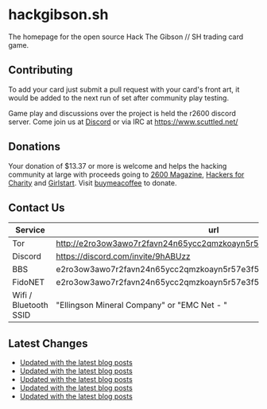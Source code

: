 # hackgibson.sh
The homepage for the open source Hack The Gibson // SH trading card game.


## Contributing

To add your card just submit a pull request with your card's front art, it would be added to the next run of set after community play testing.

Game play and discussions over the project is held the r2600 discord server. Come join us at [Discord](https://discord.com/invite/9hABUzz) or via IRC at https://www.scuttled.net/


## Donations

Your donation of $13.37 or more is welcome and helps the hacking community at large with proceeds going to [2600 Magazine](https://2600.com/), [Hackers for Charity](https://hackersforcharity.org) and [Girlstart](https://girlstart.org).  Visit [buymeacoffee](https://www.buymeacoffee.com/hackgibson.sh) to donate.


## Contact Us

Service | url
-|-
Tor | http://e2ro3ow3awo7r2favn24n65ycc2qmzkoayn5r57e3f56nvjwdcgg32ad.onion
Discord | https://discord.com/invite/9hABUzz
BBS | e2ro3ow3awo7r2favn24n65ycc2qmzkoayn5r57e3f56nvjwdcgg32ad.onion:23
FidoNET | e2ro3ow3awo7r2favn24n65ycc2qmzkoayn5r57e3f56nvjwdcgg32ad.onion:24554
Wifi / Bluetooth SSID | "Ellingson Mineral Company" or "EMC Net - <fidonet address>"

## Latest Changes
<!-- BLOG-POST-LIST:START -->
- [Updated with the latest blog posts](https://github.com/DFW2600/hackgibson.sh/commit/194c3b624a2131b8045f091fdd57d45b12f9f71d)
- [Updated with the latest blog posts](https://github.com/DFW2600/hackgibson.sh/commit/ec2ac0e468d76e9bf89d43924f9cdf1c538a4688)
- [Updated with the latest blog posts](https://github.com/DFW2600/hackgibson.sh/commit/64657b833879ae0f6bcbbc14f4363885fb993b5b)
- [Updated with the latest blog posts](https://github.com/DFW2600/hackgibson.sh/commit/7b9d13257a9ff339ced4a8baefe0afbc29647540)
- [Updated with the latest blog posts](https://github.com/DFW2600/hackgibson.sh/commit/0935a6f1ae5e84600cd71ad7e5630ffd92542a90)
<!-- BLOG-POST-LIST:END -->
